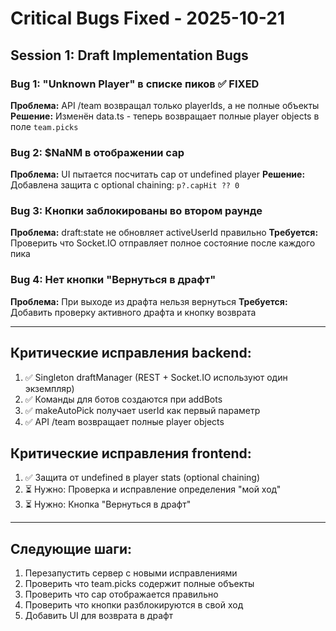 # Critical Bugs Fixed - 2025-10-21

## Session 1: Draft Implementation Bugs

### Bug 1: "Unknown Player" в списке пиков ✅ FIXED
**Проблема:** API /team возвращал только playerIds, а не полные объекты
**Решение:** Изменён data.ts - теперь возвращает полные player objects в поле `team.picks`

### Bug 2: $NaNM в отображении cap
**Проблема:** UI пытается посчитать cap от undefined player
**Решение:** Добавлена защита с optional chaining: `p?.capHit ?? 0`

### Bug 3: Кнопки заблокированы во втором раунде
**Проблема:** draft:state не обновляет activeUserId правильно
**Требуется:** Проверить что Socket.IO отправляет полное состояние после каждого пика

### Bug 4: Нет кнопки "Вернуться в драфт"
**Проблема:** При выходе из драфта нельзя вернуться
**Требуется:** Добавить проверку активного драфта и кнопку возврата

---

## Критические исправления backend:

1. ✅ Singleton draftManager (REST + Socket.IO используют один экземпляр)
2. ✅ Команды для ботов создаются при addBots
3. ✅ makeAutoPick получает userId как первый параметр
4. ✅ API /team возвращает полные player objects

## Критические исправления frontend:

1. ✅ Защита от undefined в player stats (optional chaining)
2. ⏳ Нужно: Проверка и исправление определения "мой ход"
3. ⏳ Нужно: Кнопка "Вернуться в драфт"

---

## Следующие шаги:

1. Перезапустить сервер с новыми исправлениями
2. Проверить что team.picks содержит полные объекты
3. Проверить что cap отображается правильно
4. Проверить что кнопки разблокируются в свой ход
5. Добавить UI для возврата в драфт
